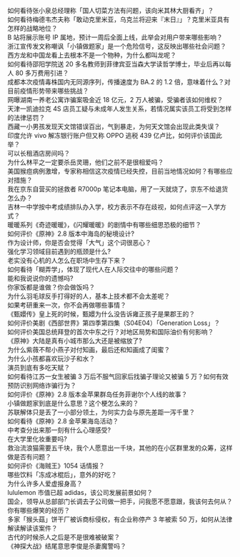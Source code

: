 如何看待张小泉总经理称「国人切菜方法有问题，该向米其林大厨看齐」？  
如何看待梅德韦杰夫称「敢动克里米亚，乌克兰将迎来『末日』」？克里米亚具有怎样的战略地位？  
B 站将展示账号 IP 属地，预计一周后全面上线，此举会对用户带来哪些影响？  
浙江宣传发文称嘲讽「小镇做题家」是一个危险信号，这反映出哪些社会问题？  
西方龙和中国龙看上去根本不是一个物种，为什么都叫龙呢？  
如何看待邵阳学院送 20 多名教师到菲律宾亚当森大学读哲学博士，毕业后再以每人 80 多万费用引进？  
成都本次疫情毒株国内无同源序列，传播速度为 BA.2 的 1.2 倍，意味着什么？对目前疫情形势带来哪些挑战？  
网曝湖南一养老公寓诈骗案吸金近 18 亿元，2 万人被骗，受骗者该如何维权？  
天津一凯迪拉克 4S 店员工疑与未成年人发生关系，若情况属实该员工将受到怎样的法律惩罚？  
西藏一小男孩发现天文馆错误百出，气到暴走，为何天文馆会出现此类失误？  
印度允许 vivo 解冻银行账户但又称 OPPO 逃税 439 亿卢比，如何评价该国此举？  
可以长租酒店房间吗？  
为什么林平之一定要杀岳灵珊，他们之前不是很相爱吗？  
美国猴痘病例激增，专家称相信这次疫情已经失控，目前当地情况如何？有哪些应对措施？  
我在京东自营买的拯救者 R7000p 笔记本电脑，用了一天就烧了，京东不给退货怎么办？  
吉林一中学按中考成绩排队办入学，校方表示不存在歧视，如何点评这一入学方式？  
暖暖系列《奇迹暖暖》，《闪耀暖暖》的剧情中有哪些细思恐极的细节？  
如何评价《原神》2.8 版本中海岛的秘境设计?  
作为设计师，你是否会觉得「大气」这个词很恶心？  
强化学习领域目前遇到的瓶颈是什么?  
老实没有心机的人怎么在职场中生存下来？  
如何看待「糊弄学」，体现了现代人在人际交往中的哪些问题？  
能和我说说你的遗憾吗?  
你家饭都是谁做？你会做饭吗？  
为什么羽毛球反手打得好的人，基本上技术都不会太差呢？  
如果考研重来一次，你不会再做哪些事情？  
《甄嬛传》皇上死的时候，甄嬛为什么没告诉雍正孩子是果郡王的？  
如何评价美剧《西部世界》第四季第四集（S04E04）「Generation Loss」？  
如何评价美国总统拜登的首次中东之行？对地区局势和国际油价有何影响？  
《原神》大陆是真有小城市那么大还是被缩放了?  
为什么紫薇不帮小燕子对付知画，最后还和知画成了闺蜜？  
为什么小孩都喜欢玩沙子和水？  
演员到底有多吃天赋？  
如何看待江苏一女生被骗 3 万后不服气回家后找骗子理论又被骗 5 万？如何有效预防识别网络诈骗行为？  
如何评价《原神》2.8 版本金苹果群岛任务菲谢尔个人线的故事？  
小镇做题家到底是什么意思？这个梗怎么来的？  
苏联解体只是丢了一小部分领土，为何实力会与原先差距一泻千里？  
如何看待《原神》2.8 金苹果海岛活动？  
中考查分出来那一刻有什么心理感受?  
在大学里化妆重要吗?  
救治流浪猫需要五千块，我个人愿意出一千块，其他的在小区群里发的众筹，这样做是否有问题？  
如何评价《海贼王》1054 话情报？  
哪些饮料「冻成冰棍后」，意外的好吃？  
为什么许多人爱虚报身高？  
lululemon 市值已超 adidas，该公司发展前景如何？  
国企，领导从总部部门长调去子公司做一把手，问我愿不愿意跟，我该何去何从？  
你有哪些爆笑的经历？  
多家「猴头菇」饼干厂被诉商标侵权，有企业称停产 3 年被索 50 万，如何从法律解读解读该案件？  
古代的时候杀人之后是不是很难被破案？  
《神探大战》结尾意思李俊是杀妻魔警吗？  
